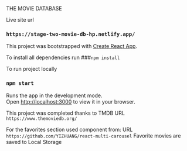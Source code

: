 THE MOVIE DATABASE

Live site url

### `https://stage-two-movie-db-hp.netlify.app/`

This project was bootstrapped with [Create React App](https://github.com/facebook/create-react-app).

To install all dependencies run ###`npm install`

To run project locally

### `npm start`

Runs the app in the development mode.\
Open [http://localhost:3000](http://localhost:3000) to view it in your browser.

This project was completed thanks to TMDB
URL `https://www.themoviedb.org/`

For the favorites section used component from:
URL `https://github.com/YIZHUANG/react-multi-carousel`
Favorite movies are saved to Local Storage

